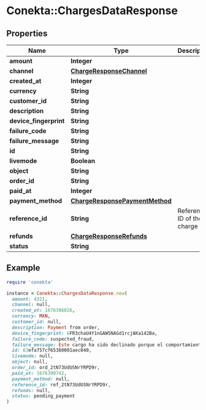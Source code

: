 # Conekta::ChargesDataResponse

## Properties

| Name | Type | Description | Notes |
| ---- | ---- | ----------- | ----- |
| **amount** | **Integer** |  | [optional] |
| **channel** | [**ChargeResponseChannel**](ChargeResponseChannel.md) |  | [optional] |
| **created_at** | **Integer** |  | [optional] |
| **currency** | **String** |  | [optional] |
| **customer_id** | **String** |  | [optional] |
| **description** | **String** |  | [optional] |
| **device_fingerprint** | **String** |  | [optional] |
| **failure_code** | **String** |  | [optional] |
| **failure_message** | **String** |  | [optional] |
| **id** | **String** |  | [optional] |
| **livemode** | **Boolean** |  | [optional] |
| **object** | **String** |  | [optional] |
| **order_id** | **String** |  | [optional] |
| **paid_at** | **Integer** |  | [optional] |
| **payment_method** | [**ChargeResponsePaymentMethod**](ChargeResponsePaymentMethod.md) |  | [optional] |
| **reference_id** | **String** | Reference ID of the charge | [optional] |
| **refunds** | [**ChargeResponseRefunds**](ChargeResponseRefunds.md) |  | [optional] |
| **status** | **String** |  | [optional] |

## Example

```ruby
require 'conekta'

instance = Conekta::ChargesDataResponse.new(
  amount: 4321,
  channel: null,
  created_at: 1676386026,
  currency: MXN,
  customer_id: null,
  description: Payment from order,
  device_fingerprint: 6FR3chaU4Y1nGAW5NAGd1rcjAKa142Ba,
  failure_code: suspected_fraud,
  failure_message: Este cargo ha sido declinado porque el comportamiento del comprador es sospechoso.,
  id: 63efa757cf65380001aec040,
  livemode: null,
  object: null,
  order_id: ord_2tN73UdUSNrYRPD9r,
  paid_at: 1676390742,
  payment_method: null,
  reference_id: ref_2tN73UdUSNrYRPD9r,
  refunds: null,
  status: pending_payment
)
```

